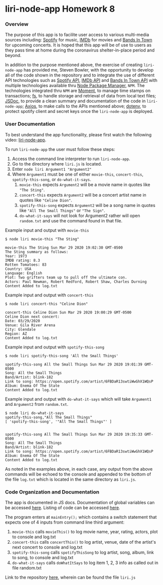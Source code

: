# liri-node-app    Homework 8

### Overview

The purpose of this app is to facilite user access to various multi-media sources including: [Spotify](https://www.spotify.com) for music, [IMDb](https://www.imdb.com) for movies and [Bands In Town](https://www.artists.bandsintown.com) for upcoming concerts.   It is hoped that this app will be of use to users as they pass time at home during the coronavirus shelter-in-place period and beyond.

In addition to the purpose mentioned above, the exercise of creating `liri-node-app` has provided me, Steven Bowler, with the opportunity to develop all of the code shown in the repository and to integrate the use of different API technologies such as [Spotify API](https://www.npmjs.com/package/node-spotify-api), [IMDb API](https://www.omdbapi.com) and [Bands In Town API](https://www.artists.bandsintown.com/bandsintown-api) with multiple technologies available thru [Node Package Manager](https://www.npmjs.com/), `NPM`.  The technologies integrated thru `NPM` are [Moment](https://www.npmjs.com/package/moment), to manage time stamps on transactions; [fs](https://www.npmjs.com/package/fs), to handle storage and retrieval of data from local text files; [JSDoc](https://www.npmjs.com/package/jsdoc), to provide a clean summary and documentation of the code in `liri-node-app`; [Axios](https://www.npmjs.com/package/axios), to make calls to the APIs mentioned above; [dotenv](https://www.npmjs.com/package/dotenv), to protect spotify client and secret keys once the `liri-node-app` is deployed.

### User Documentation

To best understand the app functionality, please first watch the following video: [liri-node-app](https://drive.google.com/file/d/10E7WnFGT-kwfidCYFJF2rwrz3oOCrV8y/view).

To run `liri-node-app` the user must follow these steps:

1. Access the command line interpreter to run `liri-node-app`.
2. Go to the directory where `liri.js` is located.
3. Enter `node liri Argument1 "Argument2"`
4. Where `Argument1` must be one of either `movie-this`, `concert-this`, `spotify-this-song`, or `do-what-it-says`.
    1. `movie-this` expects `Argument2` will be a movie name in quotes like `"The Sting"`.
    2. `concert-this` expects `Argument2` will be a concert artist name in quotes like `"Celine Dion"`.
    3. `spotify-this-song` expects `Argument2` will be a song name in quotes like `"All The Small Things"` or `"The Sign"`.
    4. `do-what-it-says` will not look for Argument2 rather will open `random.txt` and use the command found in that file.


Example input and output with `movie-this`
````
$ node liri movie-this "The Sting"

movie-this The Sting Sun Mar 29 2020 19:02:30 GMT-0500
The Sting summary as follows:
Year: 1973
IMDB rating: 8.3
Rotten Tomatoes: 83
Country: USA
Language: English
Plot: Two grifters team up to pull off the ultimate con.
Actors: Paul Newman, Robert Redford, Robert Shaw, Charles Durning
Content Added to log.txt
````

Example input and output with `concert-this`
````
$ node liri concert-this "Celine Dion"

concert-this Celine Dion Sun Mar 29 2020 19:00:29 GMT-0500
Celine Dion next concert:
Date: 03/29/2020
Venue: Gila River Arena
City: Glendale
Region: AZ
Content Added to log.txt
````

Example input and output with `spotify-this-song`
````
$ node liri spotify-this-song 'All the Small Things'

spotify-this-song All the Small Things Sun Mar 29 2020 19:01:39 GMT-0500
Song: All the Small Things
Band/Artist: blink-182
Link to song: https://open.spotify.com/artist/6FBDaR13swtiWwGhX1WQsP
Album: Enema Of The State
Content Added to log.txt
````

Example input and output with `do-what-it-says` which will take `Argument1` and `Argument2` from `random.txt`.
````
$ node liri do-what-it-says
spotify-this-song,"All The Small Things"
[ 'spotify-this-song', '"All The Small Things"' ]


spotify-this-song All The Small Things Sun Mar 29 2020 19:35:33 GMT-0500
Song: All The Small Things
Band/Artist: blink-182
Link to song: https://open.spotify.com/artist/6FBDaR13swtiWwGhX1WQsP
Album: Enema Of The State
Content Added to log.txt
````

As noted in the examples above, in each case, any output from the above commands will be echoed to the console and appended to the bottom of the file `log.txt` which is located in the same directory as `liri.js`.



### Code Organization and Documentation

The app is documented in JS docs.  Documentation of global variables can be accessed [here](https://stevenbowler.github.io/liri-node-app/docs/global.html).  Listing of code can be accessed [here](https://stevenbowler.github.io/liri-node-app/docs/liri.js.html).

The program enters at `mainEntry();` which contains a switch statement that expects one of 4 inputs from command line third argument:
1. `movie-this` calls `movieThis()` to log movie name, year, rating, actors, plot to console and log.txt
2. `concert-this` calls `concertThis()` to log artist, venue, date of the artist's next concert to console and log.txt
3. `spotify-this-song` calls `spotifyThisSong` to log artist, song, album, link to song, to console and log.txt
4. `do-what-it-says` calls `doWhatItSays` to log item 1, 2, 3 info as called out in file random.txt

Link to the repository [here](https://github.com/stevenbowler/liri-node-app/), wherein can be found the file `liri.js`





